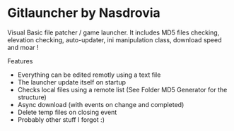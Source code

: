 Gitlauncher by Nasdrovia
==========

Visual Basic file patcher / game launcher.
It includes MD5 files checking, elevation checking, auto-updater, ini manipulation class, download speed and moar !

Features
* Everything can be edited remotly using a text file
* The launcher update itself on startup
* Checks local files using a remote list (See Folder MD5 Generator for the structure)
* Async download (with events on change and completed)
* Delete temp files on closing event
* Probably other stuff I forgot :)